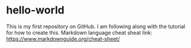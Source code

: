# hello-world
This is my first repository on GitHub. I am following along with the tutorial for how to create this.
Markdown language cheat sheat link: https://www.markdownguide.org/cheat-sheet/
